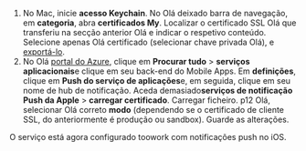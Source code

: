 

1. No Mac, inicie **acesso Keychain**. No Olá deixado barra de navegação, em **categoria**, abra **certificados My**. Localizar o certificado SSL Olá que transferiu na secção anterior Olá e indicar o respetivo conteúdo. Selecione apenas Olá certificado (selecionar chave privada Olá), e [exportá-lo](https://support.apple.com/kb/PH20122?locale=en_US).
2. No Olá [portal do Azure](https://portal.azure.com/), clique em **Procurar tudo** > **serviços aplicacionais**e clique em seu back-end do Mobile Apps. Em **definições**, clique em **Push do serviço de aplicações**e, em seguida, clique em seu nome de hub de notificação. Aceda demasiado**serviços de notificação Push da Apple** > **carregar certificado**. Carregar ficheiro. p12 Olá, selecionar Olá correto **modo** (dependendo se o certificado de cliente SSL, do anteriormente é produção ou sandbox). Guarde as alterações.

O serviço está agora configurado toowork com notificações push no iOS.

[1]: ./media/app-service-mobile-apns-configure-push/mobile-push-notification-hub.png
